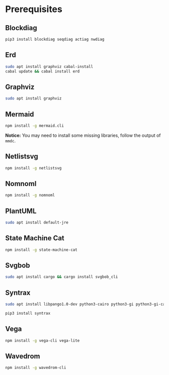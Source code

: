 
# Prerequisites

## Blockdiag

```bash
pip3 install blockdiag seqdiag actiag nwdiag
```

## Erd

```bash
sudo apt install graphviz cabal-install
cabal update && cabal install erd
```

## Graphviz

```bash
sudo apt install graphviz
```

## Mermaid

```bash
npm install -g mermaid.cli
```

**Notice:** You may need to install some missing libraries, follow the output of `mmdc`.

## Netlistsvg

```bash
npm install -g netlistsvg
```

## Nomnoml

```bash
npm install -g nomnoml
```

## PlantUML

```bash
sudo apt install default-jre
```

## State Machine Cat

```bash
npm install -g state-machine-cat
```

## Svgbob

```bash
sudo apt install cargo && cargo install svgbob_cli
```

## Syntrax

```bash
sudo apt install libpango1.0-dev python3-cairo python3-gi python3-gi-cairo

pip3 install syntrax
```

## Vega

```bash
npm install -g vega-cli vega-lite
```

## Wavedrom

```bash
npm install -g wavedrom-cli
```
